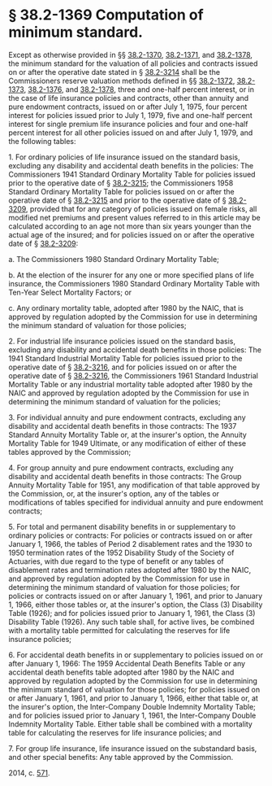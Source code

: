 # § 38.2-1369 Computation of minimum standard.

<p>Except as otherwise provided in §§ <a href='http://law.lis.virginia.gov/vacode/38.2-1370/'>38.2-1370</a>, <a href='http://law.lis.virginia.gov/vacode/38.2-1371/'>38.2-1371</a>, and <a href='http://law.lis.virginia.gov/vacode/38.2-1378/'>38.2-1378</a>, the minimum standard for the valuation of all policies and contracts issued on or after the operative date stated in § <a href='http://law.lis.virginia.gov/vacode/38.2-3214/'>38.2-3214</a> shall be the Commissioners reserve valuation methods defined in §§ <a href='http://law.lis.virginia.gov/vacode/38.2-1372/'>38.2-1372</a>, <a href='http://law.lis.virginia.gov/vacode/38.2-1373/'>38.2-1373</a>, <a href='http://law.lis.virginia.gov/vacode/38.2-1376/'>38.2-1376</a>, and <a href='http://law.lis.virginia.gov/vacode/38.2-1378/'>38.2-1378</a>, three and one-half percent interest, or in the case of life insurance policies and contracts, other than annuity and pure endowment contracts, issued on or after July 1, 1975, four percent interest for policies issued prior to July 1, 1979, five and one-half percent interest for single premium life insurance policies and four and one-half percent interest for all other policies issued on and after July 1, 1979, and the following tables:</p><p>1. For ordinary policies of life insurance issued on the standard basis, excluding any disability and accidental death benefits in the policies: The Commissioners 1941 Standard Ordinary Mortality Table for policies issued prior to the operative date of § <a href='http://law.lis.virginia.gov/vacode/38.2-3215/'>38.2-3215</a>; the Commissioners 1958 Standard Ordinary Mortality Table for policies issued on or after the operative date of § <a href='http://law.lis.virginia.gov/vacode/38.2-3215/'>38.2-3215</a> and prior to the operative date of § <a href='http://law.lis.virginia.gov/vacode/38.2-3209/'>38.2-3209</a>, provided that for any category of policies issued on female risks, all modified net premiums and present values referred to in this article may be calculated according to an age not more than six years younger than the actual age of the insured; and for policies issued on or after the operative date of § <a href='http://law.lis.virginia.gov/vacode/38.2-3209/'>38.2-3209</a>:</p><p>a. The Commissioners 1980 Standard Ordinary Mortality Table;</p><p>b. At the election of the insurer for any one or more specified plans of life insurance, the Commissioners 1980 Standard Ordinary Mortality Table with Ten-Year Select Mortality Factors; or</p><p>c. Any ordinary mortality table, adopted after 1980 by the NAIC, that is approved by regulation adopted by the Commission for use in determining the minimum standard of valuation for those policies;</p><p>2. For industrial life insurance policies issued on the standard basis, excluding any disability and accidental death benefits in those policies: The 1941 Standard Industrial Mortality Table for policies issued prior to the operative date of § <a href='http://law.lis.virginia.gov/vacode/38.2-3216/'>38.2-3216</a>, and for policies issued on or after the operative date of § <a href='http://law.lis.virginia.gov/vacode/38.2-3216/'>38.2-3216</a>, the Commissioners 1961 Standard Industrial Mortality Table or any industrial mortality table adopted after 1980 by the NAIC and approved by regulation adopted by the Commission for use in determining the minimum standard of valuation for the policies;</p><p>3. For individual annuity and pure endowment contracts, excluding any disability and accidental death benefits in those contracts: The 1937 Standard Annuity Mortality Table or, at the insurer's option, the Annuity Mortality Table for 1949 Ultimate, or any modification of either of these tables approved by the Commission;</p><p>4. For group annuity and pure endowment contracts, excluding any disability and accidental death benefits in those contracts: The Group Annuity Mortality Table for 1951, any modification of that table approved by the Commission, or, at the insurer's option, any of the tables or modifications of tables specified for individual annuity and pure endowment contracts;</p><p>5. For total and permanent disability benefits in or supplementary to ordinary policies or contracts: For policies or contracts issued on or after January 1, 1966, the tables of Period 2 disablement rates and the 1930 to 1950 termination rates of the 1952 Disability Study of the Society of Actuaries, with due regard to the type of benefit or any tables of disablement rates and termination rates adopted after 1980 by the NAIC, and approved by regulation adopted by the Commission for use in determining the minimum standard of valuation for those policies; for policies or contracts issued on or after January 1, 1961, and prior to January 1, 1966, either those tables or, at the insurer's option, the Class (3) Disability Table (1926); and for policies issued prior to January 1, 1961, the Class (3) Disability Table (1926). Any such table shall, for active lives, be combined with a mortality table permitted for calculating the reserves for life insurance policies;</p><p>6. For accidental death benefits in or supplementary to policies issued on or after January 1, 1966: The 1959 Accidental Death Benefits Table or any accidental death benefits table adopted after 1980 by the NAIC and approved by regulation adopted by the Commission for use in determining the minimum standard of valuation for those policies; for policies issued on or after January 1, 1961, and prior to January 1, 1966, either that table or, at the insurer's option, the Inter-Company Double Indemnity Mortality Table; and for policies issued prior to January 1, 1961, the Inter-Company Double Indemnity Mortality Table. Either table shall be combined with a mortality table for calculating the reserves for life insurance policies; and</p><p>7. For group life insurance, life insurance issued on the substandard basis, and other special benefits: Any table approved by the Commission.</p><p>2014, c. <a href='http://lis.virginia.gov/cgi-bin/legp604.exe?141+ful+CHAP0571'>571</a>.</p>